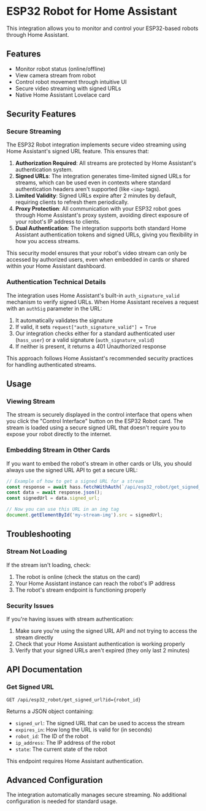 # ESP32 Robot for Home Assistant

This integration allows you to monitor and control your ESP32-based robots through Home Assistant.

## Features

- Monitor robot status (online/offline)
- View camera stream from robot
- Control robot movement through intuitive UI
- Secure video streaming with signed URLs
- Native Home Assistant Lovelace card

## Security Features

### Secure Streaming

The ESP32 Robot integration implements secure video streaming using Home Assistant's signed URL feature. This ensures that:

1. **Authorization Required**: All streams are protected by Home Assistant's authentication system.
2. **Signed URLs**: The integration generates time-limited signed URLs for streams, which can be used even in contexts where standard authentication headers aren't supported (like `<img>` tags).
3. **Limited Validity**: Signed URLs expire after 2 minutes by default, requiring clients to refresh them periodically.
4. **Proxy Protection**: All communication with your ESP32 robot goes through Home Assistant's proxy system, avoiding direct exposure of your robot's IP address to clients.
5. **Dual Authentication**: The integration supports both standard Home Assistant authentication tokens and signed URLs, giving you flexibility in how you access streams.

This security model ensures that your robot's video stream can only be accessed by authorized users, even when embedded in cards or shared within your Home Assistant dashboard.

### Authentication Technical Details

The integration uses Home Assistant's built-in `auth_signature_valid` mechanism to verify signed URLs. When Home Assistant receives a request with an `authSig` parameter in the URL:

1. It automatically validates the signature
2. If valid, it sets `request["auth_signature_valid"] = True`
3. Our integration checks either for a standard authenticated user (`hass_user`) or a valid signature (`auth_signature_valid`)
4. If neither is present, it returns a 401 Unauthorized response

This approach follows Home Assistant's recommended security practices for handling authenticated streams.

## Usage

### Viewing Stream

The stream is securely displayed in the control interface that opens when you click the "Control Interface" button on the ESP32 Robot card. The stream is loaded using a secure signed URL that doesn't require you to expose your robot directly to the internet.

### Embedding Stream in Other Cards

If you want to embed the robot's stream in other cards or UIs, you should always use the signed URL API to get a secure URL:

```javascript
// Example of how to get a signed URL for a stream
const response = await hass.fetchWithAuth(`/api/esp32_robot/get_signed_url?id=${robotId}`);
const data = await response.json();
const signedUrl = data.signed_url;

// Now you can use this URL in an img tag
document.getElementById('my-stream-img').src = signedUrl;
```

## Troubleshooting

### Stream Not Loading

If the stream isn't loading, check:

1. The robot is online (check the status on the card)
2. Your Home Assistant instance can reach the robot's IP address
3. The robot's stream endpoint is functioning properly

### Security Issues

If you're having issues with stream authentication:

1. Make sure you're using the signed URL API and not trying to access the stream directly
2. Check that your Home Assistant authentication is working properly
3. Verify that your signed URLs aren't expired (they only last 2 minutes)

## API Documentation

### Get Signed URL

`GET /api/esp32_robot/get_signed_url?id={robot_id}`

Returns a JSON object containing:
- `signed_url`: The signed URL that can be used to access the stream
- `expires_in`: How long the URL is valid for (in seconds)
- `robot_id`: The ID of the robot
- `ip_address`: The IP address of the robot
- `state`: The current state of the robot

This endpoint requires Home Assistant authentication.

## Advanced Configuration

The integration automatically manages secure streaming. No additional configuration is needed for standard usage. 